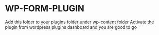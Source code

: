 # WP-FORM-PLUGIN

Add this folder to your plugins folder under wp-content folder
Activate the plugin from wordpress plugins dashboard and you are good to go
